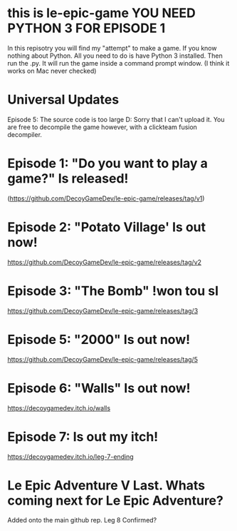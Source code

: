 # this is le-epic-game YOU NEED PYTHON 3 FOR EPISODE 1
In this repisotry you will find my "attempt" to make a game.
If you know nothing about Python. All you need to do is have
Python 3 installed. Then run the .py. It will run the game
inside a command prompt window. (I think it works on Mac never checked)

# Universal Updates
Episode 5: The source code is too large D:
Sorry that I can't upload it. You are free
to decompile the game however, with a clickteam
fusion decompiler.

# Episode 1: "Do you want to play a game?" Is released! 
(https://github.com/DecoyGameDev/le-epic-game/releases/tag/v1)

# Episode 2: "Potato Village' Is out now!
https://github.com/DecoyGameDev/le-epic-game/releases/tag/v2

# Episode 3: "The Bomb" !won tou sI
https://github.com/DecoyGameDev/le-epic-game/releases/tag/3

# Episode 5: "2000" Is out now!
https://github.com/DecoyGameDev/le-epic-game/releases/tag/5

# Episode 6: "Walls" Is out now!

https://decoygamedev.itch.io/walls

# Episode 7: Is out my itch!
https://decoygamedev.itch.io/leg-7-ending

# Le Epic Adventure V Last. Whats coming next for Le Epic Adventure?
Added onto the main github rep. Leg 8 Confirmed?
